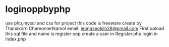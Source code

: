 # loginoppbyphp
use php,mysql and css for project
this code is freeware
create by Thanakorn Chareonlertkamol
email: jeongseokjin28@gmail.com
First upload this sql file and name is register oop 
create a user in Register.php
login  in index.php
